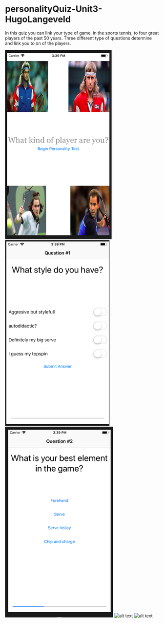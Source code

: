 # personalityQuiz-Unit3-HugoLangeveld

In this quiz you can link your type of game, in the sports tennis, to four great players of the past 50 years.
Three different type of questions determine and link you to on of the players.

![alt text](https://github.com/HugoLangeveld/personalityQuiz-Unit3-HugoLangeveld/blob/master/Schermafbeelding%202018-12-10%20om%2015.39.27.png)
![alt text](https://github.com/HugoLangeveld/personalityQuiz-Unit3-HugoLangeveld/blob/master/Schermafbeelding%202018-12-10%20om%2015.39.39.png)
![alt text](https://github.com/HugoLangeveld/personalityQuiz-Unit3-HugoLangeveld/blob/master/Schermafbeelding%202018-12-10%20om%2015.39.50.png)
![alt text]()
![alt text]()
